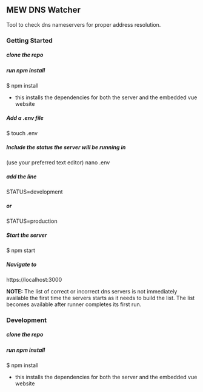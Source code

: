 ## MEW DNS Watcher

Tool to check dns nameservers for proper address resolution.

### Getting Started

##### clone the repo

##### run npm install

$ npm install
- this installs the dependencies for both the server and the embedded vue website

##### Add a .env file
$ touch .env

##### Include the status the server will be running in
(use your preferred text editor)
nano .env

##### add the line 
STATUS=development

##### or
STATUS=production

##### Start the server

$ npm start

##### Navigate to 
https://localhost:3000

**NOTE:** The list of correct or incorrect dns servers is not immediately available the first time the servers starts as it 
needs to build the list.  The list becomes available after runner completes its first run. 



### Development

##### clone the repo

##### run npm install
$ npm install
- this installs the dependencies for both the server and the embedded vue website


